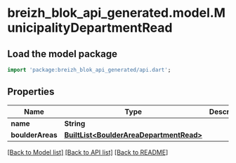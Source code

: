 # breizh_blok_api_generated.model.MunicipalityDepartmentRead

## Load the model package
```dart
import 'package:breizh_blok_api_generated/api.dart';
```

## Properties
Name | Type | Description | Notes
------------ | ------------- | ------------- | -------------
**name** | **String** |  | 
**boulderAreas** | [**BuiltList&lt;BoulderAreaDepartmentRead&gt;**](BoulderAreaDepartmentRead.md) |  | [optional] 

[[Back to Model list]](../README.md#documentation-for-models) [[Back to API list]](../README.md#documentation-for-api-endpoints) [[Back to README]](../README.md)


